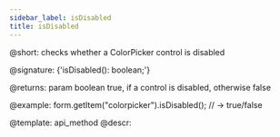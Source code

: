 ```yaml
---
sidebar_label: isDisabled
title: isDisabled
---          
```


@short: checks whether a ColorPicker control is disabled

@signature: {'isDisabled(): boolean;'}

@returns:
param   boolean     true, if a control is disabled, otherwise false


@example:
form.getItem("colorpicker").isDisabled(); 
// -> true/false


@template: api_method
@descr:


